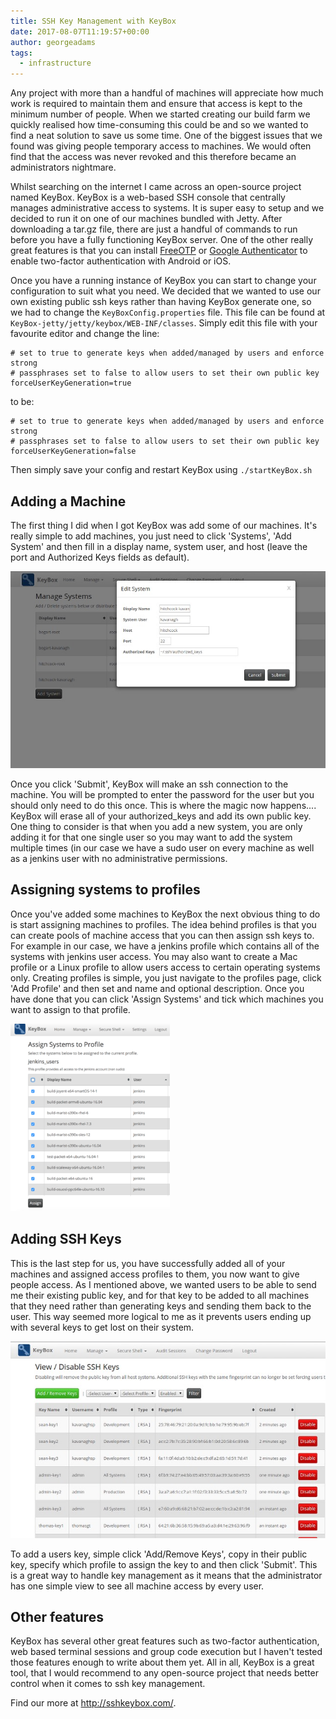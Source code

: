 ```yaml
---
title: SSH Key Management with KeyBox
date: 2017-08-07T11:19:57+00:00
author: georgeadams
tags:
  - infrastructure
---
```


Any project with more than a handful of machines will appreciate how much work is required to maintain them and ensure that access is kept to the minimum number of people. When we started creating our build farm we quickly realised how time-consuming this could be and so we wanted to find a neat solution to save us some time. One of the biggest issues that we found was giving people temporary access to machines. We would often find that the access was never revoked and this therefore became an administrators nightmare.

Whilst searching on the internet I came across an open-source project named KeyBox. KeyBox is a web-based SSH console that centrally manages administrative access to systems. It is super easy to setup and we decided to run it on one of our machines bundled with Jetty. After downloading a tar.gz file, there are just a handful of commands to run before you have a fully functioning KeyBox server. One of the other really great features is that you can install [FreeOTP](https://freeotp.github.io/) or [Google Authenticator](https://github.com/google/google-authenticator) to enable two-factor authentication with Android or iOS.

Once you have a running instance of KeyBox you can start to change your configuration to suit what you need. We decided that we wanted to use our own existing public ssh keys rather than having KeyBox generate one, so we had to change the `KeyBoxConfig.properties` file. This file can be found at `KeyBox-jetty/jetty/keybox/WEB-INF/classes`. Simply edit this file with your favourite editor and change the line:

```
# set to true to generate keys when added/managed by users and enforce strong
# passphrases set to false to allow users to set their own public key
forceUserKeyGeneration=true
```

to be:

```
# set to true to generate keys when added/managed by users and enforce strong
# passphrases set to false to allow users to set their own public key
forceUserKeyGeneration=false
```

Then simply save your config and restart KeyBox using `./startKeyBox.sh`  

## Adding a Machine

The first thing I did when I got KeyBox was add some of our machines. It's really simple to add machines, you just need to click 'Systems', 'Add System' and then fill in a display name, system user, and host (leave the port and Authorized Keys fields as default).  

![Screenshot of KeyBox that shows how to edit a system](./keybox_edit_system.jpg)

Once you click 'Submit', KeyBox will make an ssh connection to the machine. You will be prompted to enter the password for the user but you should only need to do this once. This is where the magic now happens.... KeyBox will erase all of your authorized_keys and add its own public key. One thing to consider is that when you add a new system, you are only adding it for that one single user so you may want to add the system multiple times (in our case we have a sudo user on every machine as well as a jenkins user with no administrative permissions.  

## Assigning systems to profiles

Once you've added some machines to KeyBox the next obvious thing to do is start assigning machines to profiles. The idea behind profiles is that you can create pools of machine access that you can then assign ssh keys to. For example in our case, we have a jenkins profile which contains all of the systems with jenkins user access. You may also want to create a Mac profile or a Linux profile to allow users access to certain operating systems only. Creating profiles is simple, you just navigate to the profiles page, click 'Add Profile' and then set and name and optional description. Once you have done that you can click 'Assign Systems' and tick which machines you want to assign to that profile.

![Screenshot of KeyBox that shows how to assign a system to profiles](./keybox_assign_to_profile.png)  

## Adding SSH Keys

This is the last step for us, you have successfully added all of your machines and assigned access profiles to them, you now want to give people access. As I mentioned above, we wanted users to be able to send me their existing public key, and for that key to be added to all machines that they need rather than generating keys and sending them back to the user. This way seemed more logical to me as it prevents users ending up with several keys to get lost on their system.

![Screenshot of KeyBox that show to to manage SSH keys](./keybox_managing_keys.jpg)  

To add a users key, simple click 'Add/Remove Keys', copy in their public key, specify which profile to assign the key to and then click 'Submit'. This is a great way to handle key management as it means that the administrator has one simple view to see all machine access by every user.  

## Other features

KeyBox has several other great features such as two-factor authentication, web based terminal sessions and group code execution but I haven't tested those features enough to write about them yet. All in all, KeyBox is a great tool, that I would recommend to any open-source project that needs better control when it comes to ssh key management.

Find our more at http://sshkeybox.com/.
